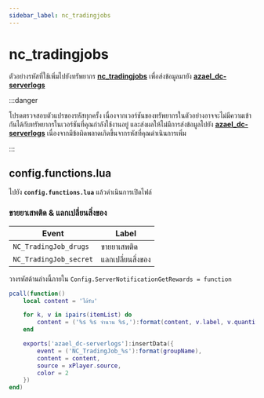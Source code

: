 ```yaml
---
sidebar_label: nc_tradingjobs
---
```


# nc_tradingjobs

ตัวอย่างรหัสที่ใช้เพิ่มไปยังทรัพยากร **[nc_tradingjobs](https://fivem.nc-developer.com/product/623622e5af470)** เพื่อส่งข้อมูลมายัง **[azael_dc-serverlogs](../../index.md)**

:::danger

โปรดตรวจสอบตัวแปรของรหัสทุกครั้ง เนื่องจากเวอร์ชันของทรัพยากรในตัวอย่างอาจจะไม่มีความเข้ากันได้กับทรัพยากรในเวอร์ชันที่คุณกำลังใช้งานอยู่ และส่งผลให้ไม่มีการส่งข้อมูลไปยัง **[azael_dc-serverlogs](../../index.md)** เนื่องจากมีข้อผิดพลาดเกิดขึ้นจากรหัสที่คุณดำเนินการเพิ่ม

:::

## config.functions.lua

ไปยัง **`config.functions.lua`** แล้วดำเนินการเปิดไฟล์

### ขายยาเสพติด & แลกเปลี่ยนสิ่งของ

| Event                                  | Label
|----------------------------------------|----------------------------------------
| `NC_TradingJob_drugs`                  | ขายยาเสพติด
| `NC_TradingJob_secret`                 | แลกเปลี่ยนสิ่งของ

วางรหัสด้านล่างนี้ภายใน `Config.ServerNotificationGetRewards = function`

```lua
pcall(function()
	local content = 'ได้รับ'

	for k, v in ipairs(itemList) do
		content = ('%s %s จำนวน %s,'):format(content, v.label, v.quantity)
	end

	exports['azael_dc-serverlogs']:insertData({
		event = ('NC_TradingJob_%s'):format(groupName),
		content = content,
		source = xPlayer.source,
		color = 2
	})
end)
```

